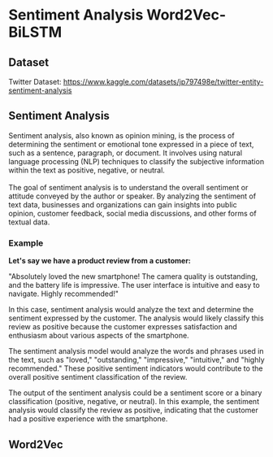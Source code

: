 # Sentiment Analysis Word2Vec-BiLSTM

## Dataset
Twitter Dataset: https://www.kaggle.com/datasets/jp797498e/twitter-entity-sentiment-analysis

## Sentiment Analysis
Sentiment analysis, also known as opinion mining, is the process of determining the sentiment or emotional tone expressed in a piece of text, such as a sentence, paragraph, or document. It involves using natural language processing (NLP) techniques to classify the subjective information within the text as positive, negative, or neutral.<br><br>
The goal of sentiment analysis is to understand the overall sentiment or attitude conveyed by the author or speaker. By analyzing the sentiment of text data, businesses and organizations can gain insights into public opinion, customer feedback, social media discussions, and other forms of textual data.

### Example
<strong>Let's say we have a product review from a customer:</strong>

"Absolutely loved the new smartphone! The camera quality is outstanding, and the battery life is impressive. The user interface is intuitive and easy to navigate. Highly recommended!"

In this case, sentiment analysis would analyze the text and determine the sentiment expressed by the customer. The analysis would likely classify this review as positive because the customer expresses satisfaction and enthusiasm about various aspects of the smartphone.

The sentiment analysis model would analyze the words and phrases used in the text, such as "loved," "outstanding," "impressive," "intuitive," and "highly recommended." These positive sentiment indicators would contribute to the overall positive sentiment classification of the review.

The output of the sentiment analysis could be a sentiment score or a binary classification (positive, negative, or neutral). In this example, the sentiment analysis would classify the review as positive, indicating that the customer had a positive experience with the smartphone.

## Word2Vec


